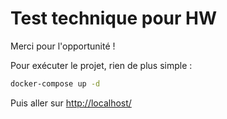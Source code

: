 # Test technique pour HW

Merci pour l'opportunité !

Pour exécuter le projet, rien de plus simple :

```bash
docker-compose up -d
```

Puis aller sur [http://localhost/](http://localhost/)
